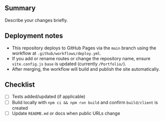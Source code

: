 ## Summary

Describe your changes briefly.

## Deployment notes

- This repository deploys to GitHub Pages via the `main` branch using the workflow at `.github/workflows/deploy.yml`.
- If you add or rename routes or change the repository name, ensure `vite.config.js` `base` is updated (currently `/Portfolio/`).
- After merging, the workflow will build and publish the site automatically.

## Checklist
- [ ] Tests added/updated (if applicable)
- [ ] Build locally with `npm ci && npm run build` and confirm `build/client` is created
- [ ] Update `README.md` or docs when public URLs change
